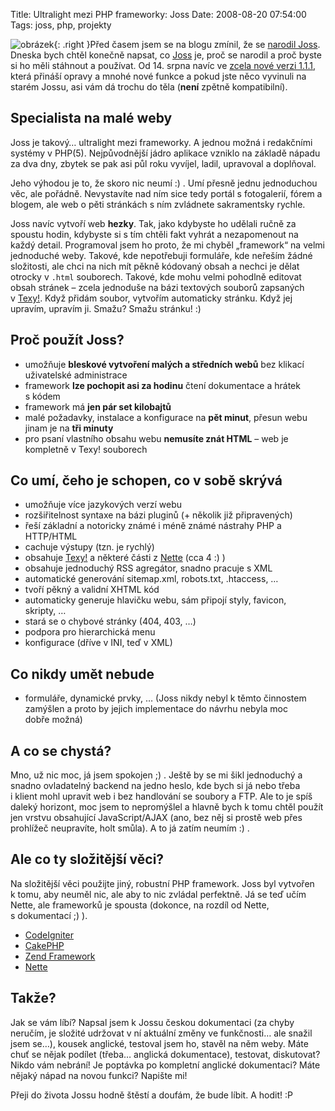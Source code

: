 Title: Ultralight mezi PHP frameworky: Joss
Date: 2008-08-20 07:54:00
Tags: joss, php, projekty

![obrázek]({filename}/images/64.jpg){: .right }Před časem jsem se na blogu zmínil, že se [narodil Joss]({filename}2008-06-13_narodil-se-joss.md). Dneska bych chtěl konečně napsat, co [Joss](http://code.google.com/p/joss-cms/) je, proč se narodil a proč byste si ho měli stáhnout a používat. Od 14. srpna navíc ve [zcela nové verzi 1.1.1](http://joss-cms.googlecode.com/files/joss1.1.1.zip), která přináší opravy a mnohé nové funkce a pokud jste něco vyvinuli na starém Jossu, asi vám dá trochu do těla (**není** zpětně kompatibilní).

## Specialista na malé weby

Joss je takový… ultralight mezi frameworky. A jednou možná i redakčními systémy v PHP(5). Nejpůvodnější jádro aplikace vzniklo na základě nápadu za dva dny, zbytek se pak asi půl roku vyvíjel, ladil, upravoval a doplňoval.

Jeho výhodou je to, že skoro nic neumí :) . Umí přesně jednu jednoduchou věc, ale pořádně. Nevystavíte nad ním sice tedy portál s fotogalerií, fórem a blogem, ale web o pěti stránkách s ním zvládnete sakramentsky rychle.

Joss navíc vytvoří web **hezky**. Tak, jako kdybyste ho udělali ručně za spoustu hodin, kdybyste si s tím chtěli fakt vyhrát a nezapomenout na každý detail. Programoval jsem ho proto, že mi chyběl „framework“ na velmi jednoduché weby. Takové, kde nepotřebuji formuláře, kde neřeším žádné složitosti, ale chci na nich mít pěkně kódovaný obsah a nechci je dělat otrocky v `.html` souborech. Takové, kde mohu velmi pohodlně editovat obsah stránek – zcela jednoduše na bázi textových souborů zapsaných v [Texy!](http:www.texy.info). Když přidám soubor, vytvořím automaticky stránku. Když jej upravím, upravím ji. Smažu? Smažu stránku! :)

## Proč použít Joss?

-   umožňuje **bleskové vytvoření malých a středních webů** bez klikací uživatelské administrace
-   framework **lze pochopit asi za hodinu** čtení dokumentace a hrátek s kódem
-   framework má **jen pár set kilobajtů**
-   malé požadavky, instalace a konfigurace na **pět minut**, přesun webu jinam je na **tři minuty**
-   pro psaní vlastního obsahu webu **nemusíte znát HTML** – web je kompletně v Texy! souborech

## Co umí, čeho je schopen, co v sobě skrývá

-   umožňuje více jazykových verzí webu
-   rozšiřitelnost syntaxe na bázi pluginů (+ několik již připravených)
-   řeší základní a notoricky známé i méně známé nástrahy PHP a HTTP/HTML
-   cachuje výstupy (tzn. je rychlý)
-   obsahuje [Texy!](http://www.texy.info) a některé části z [Nette](http://nettephp.com) (cca 4 :) )
-   obsahuje jednoduchý RSS agregátor, snadno pracuje s XML
-   automatické generování sitemap.xml, robots.txt, .htaccess, …
-   tvoří pěkný a validní XHTML kód
-   automaticky generuje hlavičku webu, sám připojí styly, favicon, skripty, …
-   stará se o chybové stránky (404, 403, …)
-   podpora pro hierarchická menu
-   konfigurace (dříve v INI, teď v XML)

## Co nikdy umět nebude

-   formuláře, dynamické prvky, … (Joss nikdy nebyl k těmto činnostem zamýšlen a proto by jejich implementace do návrhu nebyla moc dobře možná)

## A co se chystá?

Mno, už nic moc, já jsem spokojen ;) . Ještě by se mi šikl jednoduchý a snadno ovladatelný backend na jedno heslo, kde bych si já nebo třeba i klient mohl upravit web i bez handlování se soubory a FTP. Ale to je spíš daleký horizont, moc jsem to nepromýšlel a hlavně bych k tomu chtěl použít jen vrstvu obsahující JavaScript/AJAX (ano, bez něj si prostě web přes prohlížeč neupravíte, holt smůla). A to já zatím neumím :) .

## Ale co ty složitější věci?

Na složitější věci použijte jiný, robustní PHP framework. Joss byl vytvořen k tomu, aby neuměl nic, ale aby to nic zvládal perfektně. Já se teď učím Nette, ale frameworků je spousta (dokonce, na rozdíl od Nette, s dokumentací ;) ).

-   [CodeIgniter](http://codeigniter.com/)
-   [CakePHP](http://cakephp.org/)
-   [Zend Framework](http://framework.zend.com/)
-   [Nette](http://nettephp.com/)

## Takže?

Jak se vám líbí? Napsal jsem k Jossu českou dokumentaci (za chyby neručím, je složité udržovat v ní aktuální změny ve funkčnosti… ale snažil jsem se…), kousek anglické, testoval jsem ho, stavěl na něm weby. Máte chuť se nějak podílet (třeba… anglická dokumentace), testovat, diskutovat? Nikdo vám nebrání! Je poptávka po kompletní anglické dokumentaci? Máte nějaký nápad na novou funkci? Napište mi!

Přeji do života Jossu hodně štěstí a doufám, že bude líbit. A hodit! :P

